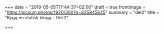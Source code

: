 +++
date = "2019-05-05T17:44:37+02:00"
draft = true
frontimage = "https://picsum.photos/1920/300?q=835945645"
summary = "del2"
title = "Bygg en statisk blogg - Del 2"

+++
